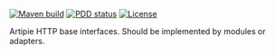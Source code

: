 [![Maven build](https://github.com/artipie/http/workflows/Maven%20Build/badge.svg)](https://github.com/artipie/http/actions?query=workflow%3A%22Maven+Build%22)
[![PDD status](http://www.0pdd.com/svg?name=artipie/http)](http://www.0pdd.com/p?name=artipie/http)
[![License](https://img.shields.io/github/license/artipie/http.svg?style=flat-square)](https://github.com/artipie/http/blob/master/LICENSE)

Artipie HTTP base interfaces. Should be implemented by modules or adapters.
